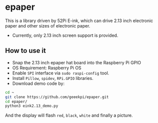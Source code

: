 # epaper
This is a library driven by 52Pi E-ink, which can drive 2.13 inch electronic paper and other sizes of electronic paper.
* Currently, only 2.13 inch screen support is provided.
## How to use it
* Snap the 2.13 inch epaper hat board into the Raspberry Pi GPIO
* OS Requirement: Raspberry Pi OS 
* Enable `SPI` interface via `sudo raspi-config` tool.
* Install `Pillow`, `spidev`, `RPi.GPIO` libraries.
* Download demo code by:
```bash
cd ~
git clone https://github.com/geeekpi/epaper.git
cd epaper/
python3 eink2.13_demo.py
```
And the display will flash `red`, `black`, `white` and finally a picture.
